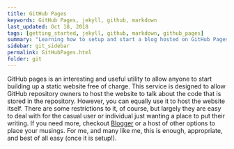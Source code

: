 ```yaml
---
title: GitHub Pages
keywords: GitHub Pages, jekyll, github, markdown
last_updated: Oct 18, 2018
tags: [getting_started, jekyll, github, markdown, github_pages]
summary: "Learning how to setup and start a blog hosted on GitHub Pages"
sidebar: git_sidebar
permalink: GitHubPages.html
folder: git
---
```


GitHub pages is an interesting and useful utility to allow anyone to start building up a static website free of charge. This service is designed to allow GitHub repository owners to host the website to talk about the code that is stored in the repository. However, you can equally use it to host the website itself. There are some restrictions to it, of course, but largely they are easy to deal with for the casual user or individual just wanting a place to put their writing.  If you need more, checkout [Blogger](https://www.blogger.com) or a host of other options to place your musings.  For me, and many like me, this is enough, appropriate, and best of all easy (once it is setup!).